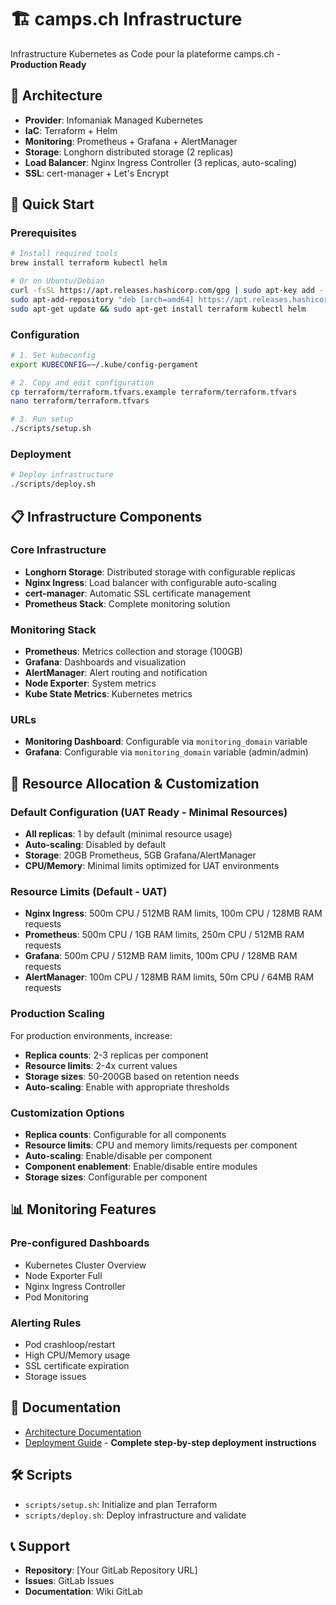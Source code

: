 # 🏗️ camps.ch Infrastructure

Infrastructure Kubernetes as Code pour la plateforme camps.ch - **Production Ready**

## 🎯 Architecture

- **Provider**: Infomaniak Managed Kubernetes
- **IaC**: Terraform + Helm
- **Monitoring**: Prometheus + Grafana + AlertManager
- **Storage**: Longhorn distributed storage (2 replicas)
- **Load Balancer**: Nginx Ingress Controller (3 replicas, auto-scaling)
- **SSL**: cert-manager + Let's Encrypt

## 🚀 Quick Start

### Prerequisites
```bash
# Install required tools
brew install terraform kubectl helm

# Or on Ubuntu/Debian
curl -fsSL https://apt.releases.hashicorp.com/gpg | sudo apt-key add -
sudo apt-add-repository "deb [arch=amd64] https://apt.releases.hashicorp.com $(lsb_release -cs) main"
sudo apt-get update && sudo apt-get install terraform kubectl helm
```

### Configuration
```bash
# 1. Set kubeconfig
export KUBECONFIG=~/.kube/config-pergament

# 2. Copy and edit configuration
cp terraform/terraform.tfvars.example terraform/terraform.tfvars
nano terraform/terraform.tfvars

# 3. Run setup
./scripts/setup.sh
```

### Deployment
```bash
# Deploy infrastructure
./scripts/deploy.sh
```

## 📋 Infrastructure Components

### Core Infrastructure
- **Longhorn Storage**: Distributed storage with configurable replicas
- **Nginx Ingress**: Load balancer with configurable auto-scaling
- **cert-manager**: Automatic SSL certificate management
- **Prometheus Stack**: Complete monitoring solution

### Monitoring Stack
- **Prometheus**: Metrics collection and storage (100GB)
- **Grafana**: Dashboards and visualization
- **AlertManager**: Alert routing and notification
- **Node Exporter**: System metrics
- **Kube State Metrics**: Kubernetes metrics

### URLs
- **Monitoring Dashboard**: Configurable via `monitoring_domain` variable
- **Grafana**: Configurable via `monitoring_domain` variable (admin/admin)

## 🔧 Resource Allocation & Customization

### Default Configuration (UAT Ready - Minimal Resources)
- **All replicas**: 1 by default (minimal resource usage)
- **Auto-scaling**: Disabled by default
- **Storage**: 20GB Prometheus, 5GB Grafana/AlertManager
- **CPU/Memory**: Minimal limits optimized for UAT environments

### Resource Limits (Default - UAT)
- **Nginx Ingress**: 500m CPU / 512MB RAM limits, 100m CPU / 128MB RAM requests
- **Prometheus**: 500m CPU / 1GB RAM limits, 250m CPU / 512MB RAM requests  
- **Grafana**: 500m CPU / 512MB RAM limits, 100m CPU / 128MB RAM requests
- **AlertManager**: 100m CPU / 128MB RAM limits, 50m CPU / 64MB RAM requests

### Production Scaling
For production environments, increase:
- **Replica counts**: 2-3 replicas per component
- **Resource limits**: 2-4x current values
- **Storage sizes**: 50-200GB based on retention needs
- **Auto-scaling**: Enable with appropriate thresholds

### Customization Options
- **Replica counts**: Configurable for all components
- **Resource limits**: CPU and memory limits/requests per component
- **Auto-scaling**: Enable/disable per component
- **Component enablement**: Enable/disable entire modules
- **Storage sizes**: Configurable per component

## 📊 Monitoring Features

### Pre-configured Dashboards
- Kubernetes Cluster Overview
- Node Exporter Full
- Nginx Ingress Controller
- Pod Monitoring

### Alerting Rules
- Pod crashloop/restart
- High CPU/Memory usage
- SSL certificate expiration
- Storage issues

## 🔗 Documentation

- [Architecture Documentation](docs/architecture.md)
- [Deployment Guide](docs/deployment.md) - **Complete step-by-step deployment instructions**

## 🛠️ Scripts

- `scripts/setup.sh`: Initialize and plan Terraform
- `scripts/deploy.sh`: Deploy infrastructure and validate

## 📞 Support

- **Repository**: [Your GitLab Repository URL]
- **Issues**: GitLab Issues
- **Documentation**: Wiki GitLab
